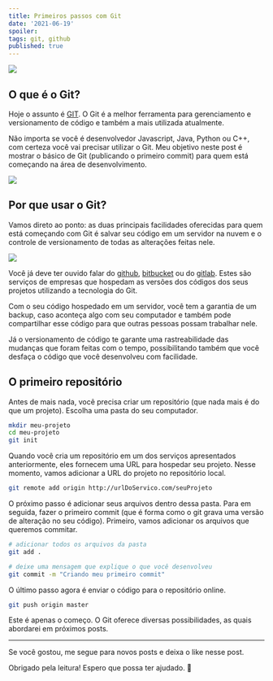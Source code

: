 ```yaml
---
title: Primeiros passos com Git
date: '2021-06-19'
spoiler: 
tags: git, github
published: true
---
```


![](https://firebasestorage.googleapis.com/v0/b/from-tatooine.appspot.com/o/primeiros-passos-git%2Fgit-0.png?alt=media&token=08e52552-0688-4891-82fb-2643e48532a4)

## O que é o Git?

Hoje o assunto é [GIT](https://git-scm.com). O Git é a melhor ferramenta para gerenciamento e versionamento de código e também a mais utilizada atualmente.

Não importa se você é desenvolvedor Javascript, Java, Python ou C++, com certeza você vai precisar utilizar o Git. Meu objetivo neste post é mostrar o básico de Git (publicando o primeiro commit) para quem está começando na área de desenvolvimento.

![](https://firebasestorage.googleapis.com/v0/b/from-tatooine.appspot.com/o/primeiros-passos-git%2Fgit-1.jpg?alt=media&token=6512792b-4c53-4707-97cb-dfd0b8ffddc5)

## Por que usar o Git?

Vamos direto ao ponto: as duas principais facilidades oferecidas para quem está começando com Git é salvar seu código em um servidor na nuvem e o controle de versionamento de todas as alterações feitas nele.

![](https://firebasestorage.googleapis.com/v0/b/from-tatooine.appspot.com/o/primeiros-passos-git%2Fgit-2.png?alt=media&token=fc70037f-04b0-4003-a407-01166c51c34d)

Você já deve ter ouvido falar do [github](https://github.com), [bitbucket](https://bitbucket.com) ou do [gitlab](https://gitlab.com). Estes são serviços de empresas que hospedam as versões dos códigos dos seus projetos utilizando a tecnologia do Git.

Com o seu código hospedado em um servidor, você tem a garantia de um backup, caso aconteça algo com seu computador e também pode compartilhar esse código para que outras pessoas possam trabalhar nele.

Já o versionamento de código te garante uma rastreabilidade das mudanças que foram feitas com o tempo, possibilitando também que você desfaça o código que você desenvolveu com facilidade.

## O primeiro repositório

Antes de mais nada, você precisa criar um repositório (que nada mais é do que um projeto). Escolha uma pasta do seu computador.

```bash
mkdir meu-projeto
cd meu-projeto
git init
```

Quando você cria um repositório em um dos serviços apresentados anteriormente, eles fornecem uma URL para hospedar seu projeto. Nesse momento, vamos adicionar a URL do projeto no repositório local.

```bash
git remote add origin http://urlDoServico.com/seuProjeto
```

O próximo passo é adicionar seus arquivos dentro dessa pasta. Para em seguida, fazer o primeiro commit (que é forma como o git grava uma versão de alteração no seu código). Primeiro, vamos adicionar os arquivos que queremos commitar.

```bash
# adicionar todos os arquivos da pasta
git add .

# deixe uma mensagem que explique o que você desenvolveu
git commit -m "Criando meu primeiro commit"
```

O último passo agora é enviar o código para o repositório online.

```bash
git push origin master
```

Este é apenas o começo. O Git oferece diversas possibilidades, as quais abordarei em próximos posts.

---

Se você gostou, me segue para novos posts e deixa o like nesse post.

Obrigado pela leitura! Espero que possa ter ajudado. 🚀
